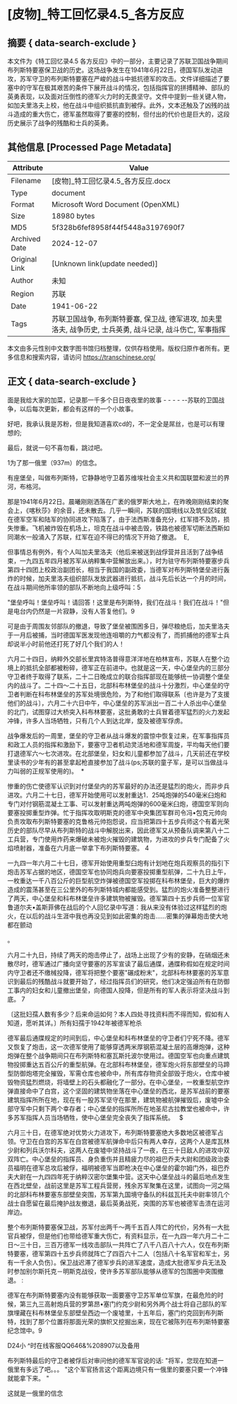 # [皮物]_特工回忆录4.5_各方反应



## 摘要  { data-search-exclude }

<!-- tcd_abstract -->
本文件为《特工回忆录4.5 各方反应》中的一部分，主要记录了苏联卫国战争期间布列斯特要塞保卫战的历史。这场战争发生在1941年6月22日，德国军队发动进攻，苏军守卫的布列斯特要塞在严峻的战斗中抵抗德军的攻击。文件详细描述了要塞中的守军在极其艰苦的条件下展开战斗的情况，包括指挥官的拼搏精神、部队的英勇表现，以及面对压倒性的德军火力时的无畏坚守。文件中提到一些关键人物，如加夫里洛夫上校，他在战斗中组织抵抗直到被俘。此外，文本还触及了凶残的战斗造成的重大伤亡，德军虽然取得了要塞的控制，但付出的代价也是巨大的，这段历史展示了战争的残酷和士兵的英勇。

<!-- tcd_abstract_end -->

## 其他信息 [Processed Page Metadata]

| Attribute       | Value                                  |
|-----------------|----------------------------------------|
| Filename        | [皮物]_特工回忆录4.5_各方反应.docx                             |
| Type            | document                                 |
| Format          | Microsoft Word Document (OpenXML)                               |
| Size            | 18980 bytes                           |
| MD5             | 5f328b6fef8958f44f5448a3197690f7                                  |
| Archived Date   | 2024-12-07                             |
| Original Link   | [Unknown link(update needed)]                         |
| Author          | 未知                               |
| Region          | 苏联                               |
| Date            | 1941-06-22                                 |
| Tags            | 苏联卫国战争, 布列斯特要塞, 保卫战, 德军进攻, 加夫里洛夫, 战争历史, 士兵英勇, 战斗记录, 战斗伤亡, 军事指挥                                 |

本文由多元性别中文数字图书馆归档整理，仅供存档使用。版权归原作者所有。更多信息和搜索内容，请访问 <https://transchinese.org/>


## 正文 { data-search-exclude }

<!-- tcd_main_text -->
面是我给大家的加菜，记录那一千多个日日夜夜里的故事 - - - - --苏联的卫国战争，以后每次更新，都会有这样的一个小故事。



好吧，我承认我是苏粉，但是我知道喜欢cd的，不一定全是屌丝，也是可以有理想的;



最后，就说一句不喜勿看，跳过吧。





1为了那一俄里（937m）的信念。



有座堡垒，叫做布列斯特，它静静地守卫着苏维埃社会主义共和国联盟和波兰的界河，布格河。



那是1941年6月22日。晨曦刚刚洒落在广袤的俄罗斯大地上，在昨晚刚刚结束的聚会上，《喀秋莎》的余音，还未散去。几乎一瞬间，苏联的国境线以及筑垒区域就在德军空军和陆军的协同进攻下陷落了，由于法西斯准备充分，红军措不及防，损失惨重。飞机被炸毁在机场上，坦克在战斗中被击毁，铁路也被德军切断法西斯如同潮水一般涌入了苏联，红军在迫不得已的情况下开始了撤退。  E,



但事情总有例外，有个人叫加夫里洛夫（他后来被送到战俘营并且活到了战争结束，一九四五年四月被苏军从纳粹集中营解放出来。），时为驻守布列斯特要塞步兵第四十四团上校政治副团长，相当于我国的副政委，当德军对布列斯特堡垒进行轰炸的时候，加夫里洛夫组织部队发放武器进行抵抗，战斗先后长达一个月的时间，在战斗期间他所率领的部队不断地向上级呼叫：5



"堡垒呼叫！堡垒呼叫！请回答！这里是布列斯特，我们在战斗！我们在战斗！"但是电台内仍然是一片寂静，没有人答复他们。9



可是由于周围友邻部队的撤退，导致了堡垒被围困多日，弹尽粮绝后，加夫里洛夫于一月后被捕，当时德国军医发现他连咀嚼的力气都没有了，而抓捕他的德军士兵却说半小时前他还打死了好几个我们的人！



六月二十四日，纳粹外交部长里宾特洛普得意洋洋地在柏林宣布，苏联人在整个边境上的抵抗全部都被粉碎，德军正在前进中。也就是这一天，中心堡垒内的三部分守卫者终于取得了联系，二十二日晚成立的联合指挥部现在能够统一协调整个堡垒内的战斗了。二十四～二十五日，北部科布林堡垒的战斗十分激烈，中心堡垒的守卫者判断在科布林堡垒的苏军处境很危险，为了和他们取得联系〔也许是为了支援他们的战斗〕，六月二十六日中午，中心堡垒的苏军派出一百二十人杀出中心堡垒的北门，试图穿过大桥突入科布林要塞，这批勇敢的士兵冒着德军猛烈的火力发起冲锋，许多人当场牺牲，只有几个人到达北岸，旋及被德军俘虏。



战争爆发后的一周里，堡垒的守卫者从战斗爆发的震惊中恢复过来，在军事指挥员和政工人员的指挥和激励下，要塞守卫者机动灵活地和德军周旋，平均每天他们要打退德军六～七次进攻。在北部堡垒，妇女和儿童都参加了战斗，几天前还在学校里读书的少年有的甚至拿起枪直接参加了战斗(ps;苏联的童子军，是可以当做战斗力叫弱的正规军使用的)。  *



惨重的伤亡使德军认识到对付堡垒内的苏军最好的办法还是猛烈的炮火，而非步兵进攻。六月二十七日，德军开始使用可以发射重达1．25吨炮弹的540毫米臼炮和专门对付钢筋混凝土工事、可以发射重达两吨炮弹的600毫米臼炮，德国空军则向要塞投掷重型炸弹。忙于指挥攻取明斯克的德军中央集团军群司令冯•包克元帅向负责攻取布列斯特要塞的克鲁格元帅抱怨说，应当把第四十五步兵师这个有着光荣历史的部队尽早从布列斯特的战斗中解脱出来，因此德军又从预备队调来第八十二工兵营，专门使用炸药来爆破未被炮火摧毁的建筑物，为进攻的步兵专门配备了火焰喷射器，准备在六月底一举拿下布列斯特要塞。 4



一九四一年六月二十七日，德军开始使用重型臼炮有计划地在炮兵观察员的指引下炮击苏军占据的地区，德国空军也协同炮兵向要塞投掷重型航弹，二十九日上午，一枚重达一千八百公斤的巨型航空炸弹被德国空军投掷在科布林堡垒，巨大的爆炸造成的震荡甚至在三公里外的布列斯特城内都能感受到。猛烈的炮火准备整整进行了两天，中心堡垒和科布林堡垒许多建筑物被摧毁。德军第四十五步兵师一位军官鲁道尔夫•盖斯菲佛在战后的个人回忆录中写道：我从来没有体验过这样猛烈的炮火，在以后的战斗生涯中我也再没见到如此密集的炮击......密集的弹幕炮击使大地都在颤动

。



六月二十九日，持续了两天的炮击停止了，战场上出现了少有的安静，在硝烟还未散尽时，德军通过广播向坚守要塞的苏军宣读了最后通牒，通牒称假如在规定时间内守卫者还不缴械投降，德军将把整个要塞"碾成粉末"，北部科布林要塞的苏军意识到最后的残酷战斗就要开始了，经过指挥员们的研究，他们决定强迫所有在防御工事内的妇女和儿童撤出堡垒，向德国人投降，但是所有的军人表示将坚决战斗到底。 7



〔这批妇孺人数有多少？后来命运如何？本人四处寻找资料而不得而知，假如有人知道，愿听其详。〕所有妇孺于1942年被德军枪杀



德军最后通牒规定的时间到后，中心堡垒和科布林堡垒的守卫者们宁死不降。德军又恢复了炮击，这一次德军使用了能够穿透两米厚钢筋混凝土层的高爆炮弹，这种炮弹在整个战争期间只在布列斯特和塞瓦斯托波尔使用过。德国空军也向重点建筑物投掷重达五百公斤的重型航弹。在北部科布林堡垒，德军炮火将东部壁垒的马蹄型防御炮塔完全摧毁，军需仓库也被命中，所有库存物资全部毁于炮火，仓库中被毁物资猛烈燃烧，将墙壁上的石头都融化了一部分。在中心堡垒，一枚重型航空炸弹直接命中了白宫，这个坚固的建筑物坐落在中心堡垒的西北，是苏军战前的要塞建筑指挥所所在地，现在有一股苏军坚守在那里，建筑物被航弹摧毁后，废墟中全部守军中只剩下两个幸存者；中心堡垒的指挥所所在地圣尼古拉教堂也被命中，许多苏军指挥人员当场牺牲，使中心堡垒完全丧失了指挥系统。   $



六月三十日，在德军绝对优势火力进攻下，布列斯特要塞绝大多数地区被德军占领。守卫在白宫的苏军在白宫被德军航弹命中后只有两人幸存，这两个人是库瓦林少尉和列兵沃尔科夫，这两人在废墟中坚持战斗了一夜，在三十日敌人的进攻中双双阵亡。中心堡垒的指挥员、身负重伤并且精疲力尽的祖巴乔夫大尉和团级政治委员福明在德军总攻后被俘，福明被德军当即枪决在中心堡垒的霍尔姆门外，祖巴乔夫大尉在一九四四年死于纳粹汉密尔堡集中营。这天中心堡垒战斗的最后地点发生在西北壁垒，战前这里是苏军工程兵营房，残余苏军聚集在这里，试图向一河之隔的北部科布林要塞东部壁垒突围，苏军第九国境守备队的科兹瓦托夫中尉率领几个战士自愿留在最后掩护战友撤退，最后英勇战死，突围的苏军也被德军击溃在运河岸边。





整个布列斯特要塞保卫战，苏军付出两千～两千五百人阵亡的代价，另外有一大批官兵被俘，但是他们也带给德军重大伤亡，有资料显示，在一九四一年六月二十二日～三十日，三百万德军一线攻击部队一共阵亡了八千八百八十六人，仅在布列斯特要塞，德军第四十五步兵师就阵亡了四百六十二人〔包括八十名军官和军士，另有一千余人负伤〕。保卫战迟滞了德军步兵的进军速度，造成大批德军步兵无法及时参加别尔斯托克－明斯克战役，使许多苏军部队能够从德军的包围圈中突围撤退。 :



德军在布列斯特要塞内没有能够获取一面要塞守卫苏军单位军旗，在最危险的时候，第三九三高射炮兵营的罗第昂•塞门约克少尉和另外两个战士将自己部队的军旗埋藏在科布林堡垒东部壁垒西边一个废墟里，十五年后，塞门约克回到布列斯特，找到了那个位置将那面光荣的旗帜又挖掘出来，现在它被陈列在布列斯特要塞纪念馆中。9





D24小 ^时在线客服QQ646&%208907以及备用



布列斯特最后的守卫者被俘后对审问他的德军军官说的话: "将军，您现在知道一俄里有多远了吧。。。 "这个军官扬言这个距离边境只有一俄里的要塞只要一个冲锋就能拿下来。 "



这就是一俄里的信念
<!-- tcd_main_text_end -->


